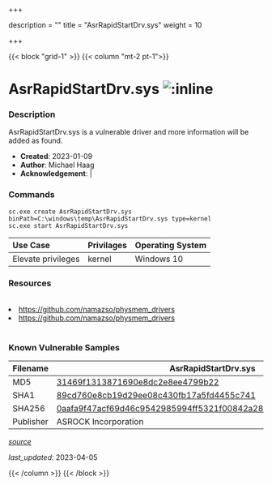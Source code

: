 +++

description = ""
title = "AsrRapidStartDrv.sys"
weight = 10

+++


{{< block "grid-1" >}}
{{< column "mt-2 pt-1">}}


# AsrRapidStartDrv.sys ![:inline](/images/twitter_verified.png) 


### Description

AsrRapidStartDrv.sys is a vulnerable driver and more information will be added as found.

- **Created**: 2023-01-09
- **Author**: Michael Haag
- **Acknowledgement**:  | [](https://twitter.com/)

### Commands

```
sc.exe create AsrRapidStartDrv.sys binPath=C:\windows\temp\AsrRapidStartDrv.sys type=kernel
sc.exe start AsrRapidStartDrv.sys
```

| Use Case | Privilages | Operating System | 
|:---- | ---- | ---- |
| Elevate privileges | kernel | Windows 10 |

### Resources
<br>
<li><a href=" https://github.com/namazso/physmem_drivers"> https://github.com/namazso/physmem_drivers</a></li>
<li><a href="https://github.com/namazso/physmem_drivers">https://github.com/namazso/physmem_drivers</a></li>
<br>

### Known Vulnerable Samples

| Filename | AsrRapidStartDrv.sys |
|:---- | ---- | 
| MD5 | <a href="https://www.virustotal.com/gui/file/31469f1313871690e8dc2e8ee4799b22">31469f1313871690e8dc2e8ee4799b22</a> |
| SHA1 | <a href="https://www.virustotal.com/gui/file/89cd760e8cb19d29ee08c430fb17a5fd4455c741">89cd760e8cb19d29ee08c430fb17a5fd4455c741</a> |
| SHA256 | <a href="https://www.virustotal.com/gui/file/0aafa9f47acf69d46c9542985994ff5321f00842a28df2396d4a3076776a83cb">0aafa9f47acf69d46c9542985994ff5321f00842a28df2396d4a3076776a83cb</a> |
| Publisher | ASROCK Incorporation || Signature | ASROCK Incorporation, VeriSign Class 3 Code Signing 2010 CA, VeriSign   || Description | RW-Everything Read &amp; Write Driver |


[*source*](https://github.com/magicsword-io/LOLDrivers/tree/main/yaml/asrrapidstartdrv.sys.yml)

*last_updated:* 2023-04-05








{{< /column >}}
{{< /block >}}
